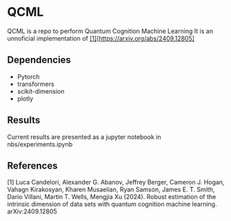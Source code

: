 # QCML
QCML is a repo to perform Quantum Cognition Machine Learning
It is an unnoficial implementation of [[1]](#1)[https://arxiv.org/abs/2409.12805]

## Dependencies
- Pytorch
- transformers
- scikit-dimension
- plotly

## Results
Current results are presented as a jupyter notebook in nbs/experiments.ipynb

## References
<a id="1">[1]</a> 
Luca Candelori, Alexander G. Abanov, Jeffrey Berger, Cameron J. Hogan, Vahagn Kirakosyan, Kharen Musaelian, Ryan Samson, James E. T. Smith, Dario Villani, Martin T. Wells, Mengjia Xu (2024). 
Robust estimation of the intrinsic dimension of data sets with quantum cognition machine learning.
arXiv:2409.12805 